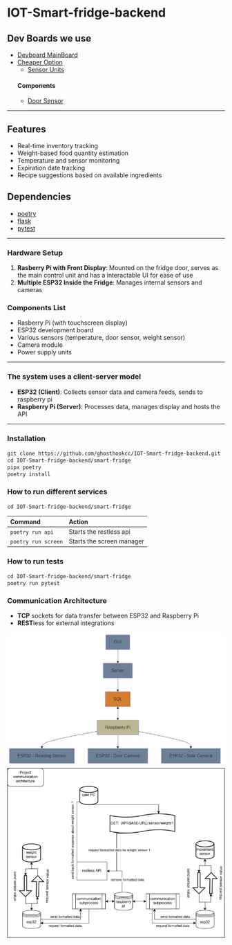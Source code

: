 # IOT-Smart-fridge-backend

## Dev Boards we use 

* [Devboard MainBoard](https://www.raspberrypi.com/products/raspberry-pi-5/)
* [Cheaper Option](https://www.raspberrypi.com/)
  * [Sensor Units](https://www.espressif.com/en/products/socs/esp32)
   #### Components
   * [Door Sensor](https://www.kjell.com/se/produkter/smarta-hem/smarta-sensorer/smarta-magnetkontakter/tp-link-tapo-t110-magnetsensor-p65257)


*** ***

## Features

* Real-time inventory tracking
* Weight-based food quantity estimation
* Temperature and sensor monitoring
* Expiration date tracking
* Recipe suggestions based on available ingredients

## Dependencies
* [poetry](https://python-poetry.org/)
 * [flask](https://flask.palletsprojects.com/en/stable/)
 * [pytest](https://docs.pytest.org/en/stable/)


*** ***


### Hardware Setup

1. **Rasberry Pi with Front Display**: Mounted on the fridge door, serves as the main control unit and has a interactable UI for ease of use 
2. **Multiple ESP32 Inside the Fridge**: Manages internal sensors and cameras

### Components List


* Rasberry Pi (with touchscreen display)
* ESP32 development board
* Various sensors (temperature, door sensor, weight sensor)
* Camera module
* Power supply units


*** ***


### The system uses a client-server model

* **ESP32 (Client)**: Collects sensor data and camera feeds, sends to raspberry pi
* **Raspberry Pi (Server)**: Processes data, manages display and hosts the API


*** *** 


### Installation
```
git clone https://github.com/ghosthookcc/IOT-Smart-fridge-backend.git
cd IOT-Smart-fridge-backend/smart-fridge
pipx poetry
poetry install
```

### How to run different services 
```
cd IOT-Smart-fridge-backend/smart-fridge
```

| Command                   | Action                    |
| :------------------------ | :------------------------ |
| `poetry run api`          | Starts the restless api   |
| `poetry run screen`       | Starts the screen manager |


### How to run tests
```
cd IOT-Smart-fridge-backend/smart-fridge
poetry run pytest
```

### Communication Architecture
* **TCP** sockets for data transfer between ESP32 and Raspberry Pi
* **REST**less for external integrations

![Described Topology Architecture](FDiagram.png "Topology Architecture")
![Described Communication Architecture](IOT-Smart-fridge.drawio.png "Communication Architecture")
